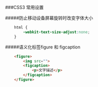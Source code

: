###CSS3 常用设置

#####防止移动设备屏幕旋转时改变字体大小

```CSS
	html {
		-webkit-text-size-adjust:none;
	}
```

#####语义化标签figure 和 figcaption

```HTML
	<figure>
		<img src="">
		<figcaption>
			<p>文字描述</p>
		</figcaption>
	</figure>
```



